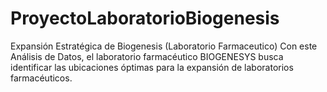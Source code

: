 # ProyectoLaboratorioBiogenesis
Expansión Estratégica de Biogenesis (Laboratorio Farmaceutico) Con este Análisis de Datos, el laboratorio farmacéutico BIOGENESYS busca identificar las ubicaciones óptimas para la expansión de laboratorios farmacéuticos.
